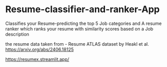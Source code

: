# Resume-classifier-and-ranker-App
Classifies your Resume-predicting the top 5 Job categories and A resume ranker which ranks your resume with similarity scores based on a Job description

the resume data taken from - Resume ATLAS dataset by Heakl et al. https://arxiv.org/abs/2406.18125

https://resumex.streamlit.app/
